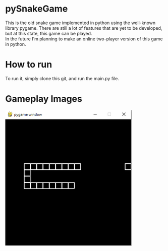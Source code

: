 # pySnakeGame
This is the old snake game implemented in python using the well-known library pygame. There are still a lot of features that are yet to be developed, but at this state, this game can be played.<br>
In the future I'm planning to make an online two-player version of this game in python.<br>

# How to run
To run it, simply clone this git, and run the main.py file. <br>

# Gameplay Images
![alt text](https://github.com/julim29/pySnakeGame/blob/main/Images/gameplay_1.png)
